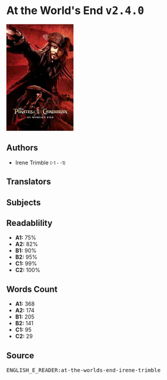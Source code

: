 # At the World's End <kbd>v2.4.0</kbd>

![](./cover.medium.jpg "")

## Authors


 - Irene Trimble <small>(-1 - -1)</small>

## Translators



## Subjects



## Readablility


 - **A1:** 75%
 - **A2:** 82%
 - **B1:** 90%
 - **B2:** 95%
 - **C1:** 99%
 - **C2:** 100%

## Words Count


 - **A1:** 368
 - **A2:** 174
 - **B1:** 205
 - **B2:** 141
 - **C1:** 95
 - **C2:** 29

## Source


<kbd>ENGLISH_E_READER:at-the-worlds-end-irene-trimble</kbd>
